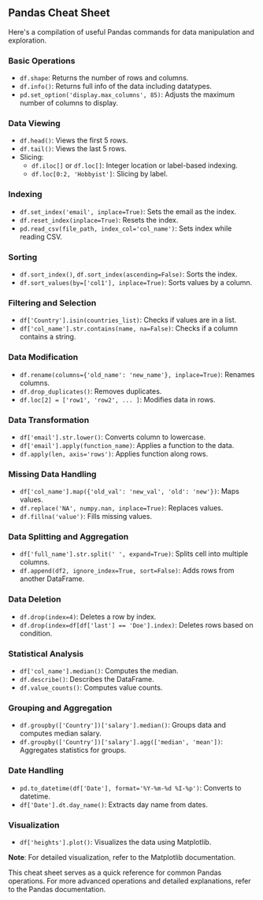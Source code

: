 ## Pandas Cheat Sheet

Here's a compilation of useful Pandas commands for data manipulation and exploration.

### Basic Operations

- `df.shape`: Returns the number of rows and columns.
- `df.info()`: Returns full info of the data including datatypes.
- `pd.set_option('display.max_columns', 85)`: Adjusts the maximum number of columns to display.

### Data Viewing

- `df.head()`: Views the first 5 rows.
- `df.tail()`: Views the last 5 rows.
- Slicing:
  - `df.iloc[]` or `df.loc[]`: Integer location or label-based indexing.
  - `df.loc[0:2, 'Hobbyist']`: Slicing by label.
  
### Indexing

- `df.set_index('email', inplace=True)`: Sets the email as the index.
- `df.reset_index(inplace=True)`: Resets the index.
- `pd.read_csv(file_path, index_col='col_name')`: Sets index while reading CSV.

### Sorting

- `df.sort_index()`, `df.sort_index(ascending=False)`: Sorts the index.
- `df.sort_values(by=['col1'], inplace=True)`: Sorts values by a column.

### Filtering and Selection

- `df['Country'].isin(countries_list)`: Checks if values are in a list.
- `df['col_name'].str.contains(name, na=False)`: Checks if a column contains a string.

### Data Modification

- `df.rename(columns={'old_name': 'new_name'}, inplace=True)`: Renames columns.
- `df.drop_duplicates()`: Removes duplicates.
- `df.loc[2] = ['row1', 'row2', ... ]`: Modifies data in rows.

### Data Transformation

- `df['email'].str.lower()`: Converts column to lowercase.
- `df['email'].apply(function_name)`: Applies a function to the data.
- `df.apply(len, axis='rows')`: Applies function along rows.

### Missing Data Handling

- `df['col_name'].map({'old_val': 'new_val', 'old': 'new'})`: Maps values.
- `df.replace('NA', numpy.nan, inplace=True)`: Replaces values.
- `df.fillna('value')`: Fills missing values.

### Data Splitting and Aggregation

- `df['full_name'].str.split(' ', expand=True)`: Splits cell into multiple columns.
- `df.append(df2, ignore_index=True, sort=False)`: Adds rows from another DataFrame.

### Data Deletion

- `df.drop(index=4)`: Deletes a row by index.
- `df.drop(index=df[df['last'] == 'Doe'].index)`: Deletes rows based on condition.

### Statistical Analysis

- `df['col_name'].median()`: Computes the median.
- `df.describe()`: Describes the DataFrame.
- `df.value_counts()`: Computes value counts.

### Grouping and Aggregation

- `df.groupby(['Country'])['salary'].median()`: Groups data and computes median salary.
- `df.groupby(['Country'])['salary'].agg(['median', 'mean'])`: Aggregates statistics for groups.

### Date Handling

- `pd.to_datetime(df['Date'], format='%Y-%m-%d %I-%p')`: Converts to datetime.
- `df['Date'].dt.day_name()`: Extracts day name from dates.

### Visualization

- `df['heights'].plot()`: Visualizes the data using Matplotlib. 

**Note**: For detailed visualization, refer to the Matplotlib documentation.

This cheat sheet serves as a quick reference for common Pandas operations. For more advanced operations and detailed explanations, refer to the Pandas documentation.
